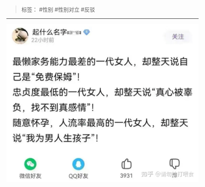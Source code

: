 > 标签： #性别 #性别对立 #反驳 
***
[![1673631781207.jpeg](https://raw.githubusercontent.com/bluntvoice/mypic/main/1673631781207.jpeg)](https://raw.githubusercontent.com/bluntvoice/mypic/main/1673631781207.jpeg)